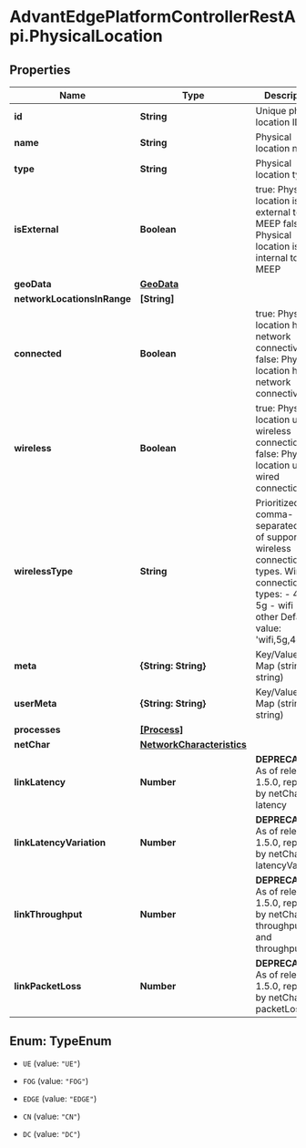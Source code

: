# AdvantEdgePlatformControllerRestApi.PhysicalLocation

## Properties
Name | Type | Description | Notes
------------ | ------------- | ------------- | -------------
**id** | **String** | Unique physical location ID | [optional] 
**name** | **String** | Physical location name | [optional] 
**type** | **String** | Physical location type | [optional] 
**isExternal** | **Boolean** | true: Physical location is external to MEEP false: Physical location is internal to MEEP | [optional] 
**geoData** | [**GeoData**](GeoData.md) |  | [optional] 
**networkLocationsInRange** | **[String]** |  | [optional] 
**connected** | **Boolean** | true: Physical location has network connectivity false: Physical location has no network connectivity | [optional] 
**wireless** | **Boolean** | true: Physical location uses a wireless connection false: Physical location uses a wired connection | [optional] 
**wirelessType** | **String** | Prioritized, comma-separated list of supported wireless connection types. Wireless connection types: - 4g - 5g - wifi - other Default value: 'wifi,5g,4g' | [optional] [default to 'wifi,5g,4g']
**meta** | **{String: String}** | Key/Value Pair Map (string, string) | [optional] 
**userMeta** | **{String: String}** | Key/Value Pair Map (string, string) | [optional] 
**processes** | [**[Process]**](Process.md) |  | [optional] 
**netChar** | [**NetworkCharacteristics**](NetworkCharacteristics.md) |  | [optional] 
**linkLatency** | **Number** | **DEPRECATED** As of release 1.5.0, replaced by netChar latency | [optional] 
**linkLatencyVariation** | **Number** | **DEPRECATED** As of release 1.5.0, replaced by netChar latencyVariation | [optional] 
**linkThroughput** | **Number** | **DEPRECATED** As of release 1.5.0, replaced by netChar throughputUl and throughputDl | [optional] 
**linkPacketLoss** | **Number** | **DEPRECATED** As of release 1.5.0, replaced by netChar packetLoss | [optional] 


<a name="TypeEnum"></a>
## Enum: TypeEnum


* `UE` (value: `"UE"`)

* `FOG` (value: `"FOG"`)

* `EDGE` (value: `"EDGE"`)

* `CN` (value: `"CN"`)

* `DC` (value: `"DC"`)





